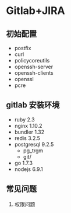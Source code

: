 # Gitlab+JIRA

##  初始配置
- postfix
- curl 
- policycoreutils 
- openssh-server 
- openssh-clients
- openssl
- pcre

## gitlab 安装环境
- ruby 2.3 
- nginx 1.10.2
- bundler 1.32
- redis 3.2.5
- postgresql 9.2.5
   - pg_trgm
	- git/
- go 1.7.3
- nodejs 6.9.1

## 常见问题
1. 权限问题


     